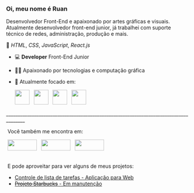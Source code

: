 ### Oi, meu nome é Ruan
Desenvolvedor Front-End e apaixonado por artes gráficas e visuais.<br>
Atualmente desenvolvedor front-end junior, já trabalhei com suporte<br> técnico de redes, 
administração, produção e mais.

📌 *HTML*, *CSS*, *JavaScript*, *React.js*

- 💻 **Developer** Front-End Junior
- 👨‍💻 Apaixonado por tecnologias e computação gráfica
- 🎯 Atualmente focado em:

  <div>
    <img width='40px auto' src="https://cdn.jsdelivr.net/gh/devicons/devicon@latest/icons/html5/html5-original.svg" />&nbsp;      
    &nbsp;<img width='40px auto' src="https://cdn.jsdelivr.net/gh/devicons/devicon@latest/icons/css3/css3-original.svg" />&nbsp;
    &nbsp;<img width='40px auto' src="https://cdn.jsdelivr.net/gh/devicons/devicon@latest/icons/javascript/javascript-original.svg" />&nbsp;
    &nbsp;<img width='40px auto' src="https://cdn.jsdelivr.net/gh/devicons/devicon@latest/icons/react/react-original.svg" />
  </div>
______________________________________________________________________________________<br>

&nbsp;Você também me encontra em:

<div class='redes'>
&nbsp;<a href="https://www.instagram.com/ruanw93"><img class='imgig' width='80px' height='30px' src="https://img.shields.io/badge/Instagram-%23E4405F.svg?style=for-the-badge&logo=Instagram&logoColor=white"></a>&nbsp;
&nbsp;<a href="https://www.facebook.com/ruan.wesley"><img class='imgfc' width='80px' height='30px' src="https://img.shields.io/badge/Facebook-%231877F2.svg?style=for-the-badge&logo=Facebook&logoColor=white"></a>&nbsp;
&nbsp;<a href="https://www.linkedin.com/in/ruanwesley93/"><img class="imglk" width='80px' height='30px' src="https://img.shields.io/badge/linkedin-%230077B5.svg?style=for-the-badge&logo=linkedin&logoColor=white"></a>&nbsp;
</div><br>

&nbsp;E pode aproveitar para ver alguns de meus projetos:

<ul>
<li><a href='https://controlelistatarefas.netlify.app/'>Controle de lista de tarefas - Aplicação para Web</a></li>
<li><a href='#'><del>Projeto Starbucks</del> - Em manutenção</a></li>
</ul>
